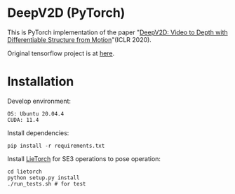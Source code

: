 # DeepV2D (PyTorch)

This is PyTorch implementation of the paper "[DeepV2D: Video to Depth with Differentiable Structure from Motion](https://arxiv.org/abs/1812.04605)"(ICLR 2020). 

Original tensorflow project is at [here](https://github.com/princeton-vl/DeepV2D).

# Installation
Develop environment:
```angular2html
OS: Ubuntu 20.04.4
CUDA: 11.4
```

Install dependencies:

```shell
pip install -r requirements.txt
```

Install [LieTorch](https://github.com/princeton-vl/lietorch) for SE3 operations to pose operation:
```shell
cd lietorch
python setup.py install
./run_tests.sh # for test
```